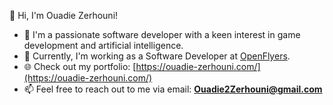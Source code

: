 👋 Hi, I'm Ouadie Zerhouni!  
- 👀 I'm a passionate software developer with a keen interest in game development and artificial intelligence.  
- 🌱 Currently, I'm working as a Software Developer at [OpenFlyers](https://openflyers.com/).  
- 🌐 Check out my portfolio: [https://ouadie-zerhouni.com/](https://ouadie-zerhouni.com/)  
- 📫 Feel free to reach out to me via email: **Ouadie2Zerhouni@gmail.com**

<!---
OuadieZerhouni/OuadieZerhouni is a ✨ special ✨ repository because its `README.md` (this file) appears on your GitHub profile.
You can click the Preview link to take a look at your changes.
--->
